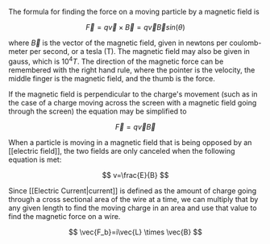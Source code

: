 The formula for finding the force on a moving particle by a magnetic field is 

$$
\vec{F}=q \vec{v} \times \vec{B} = q\vec{v}\vec{B}sin(\theta)
$$

where $\vec{B}$ is the vector of the magnetic field, given in newtons per coulomb-meter per second, or a tesla (T). The magnetic field may also be given in gauss, which is $10^4T$. The direction of the magnetic force can be remembered with the right hand rule, where the pointer is the velocity, the middle finger is the magnetic field, and the thumb is the force.


If the magnetic field is perpendicular to the charge's movement (such as in the case of a charge moving across the screen with a magnetic field going through the screen) the equation may be simplified to 

$$
\vec{F}=q\vec{v}\vec{B}
$$


When a particle is moving in a magnetic field that is being opposed by an [[electric field]], the two fields are only canceled when the following equation is met:

$$
v=\frac{E}{B}
$$

Since [[Electric Current|current]] is defined as the amount of charge going through a cross sectional area of the wire at a time, we can multiply that by any given length to find the moving charge in an area and use that value to find the magnetic force on a wire.

$$
\vec{F_b}=i\vec{L} \times \vec{B}
$$